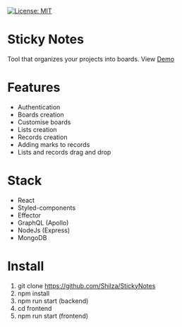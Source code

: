 [![License: MIT](https://img.shields.io/badge/License-MIT-green.svg)](https://opensource.org/licenses/MIT)

# Sticky Notes

Tool that organizes your projects into boards. View [Demo](https://stickygraph.herokuapp.com)

# Features
* Authentication
* Boards creation
* Customise boards
* Lists creation
* Records creation
* Adding marks to records
* Lists and records drag and drop

# Stack
* React
* Styled-components
* Effector
* GraphQL (Apollo)
* NodeJs (Express)
* MongoDB

# Install
1. git clone https://github.com/Shilza/StickyNotes
2. npm install
3. npm run start (backend)
4. cd frontend
5. npm run start (frontend)
